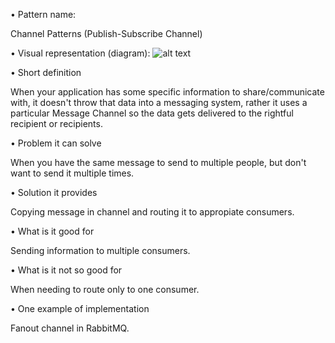 •      Pattern name:

Channel Patterns (Publish-Subscribe Channel)

•      Visual representation (diagram):
![alt text](https://www.enterpriseintegrationpatterns.com/img/PublishSubscribeSolution.gif)

•      Short definition

When your application has some specific information to share/communicate with, it doesn't throw that data into a messaging system, rather it uses a particular Message Channel so the data gets delivered to the rightful recipient or recipients.

•      Problem it can solve

When you have the same message to send to multiple people, but don't want to send it multiple times.

•      Solution it provides

Copying message in channel and routing it to appropiate consumers.

•      What is it good for

Sending information to multiple consumers.

•      What is it not so good for

When needing to route only to one consumer.

•      One example of implementation

Fanout channel in RabbitMQ.
